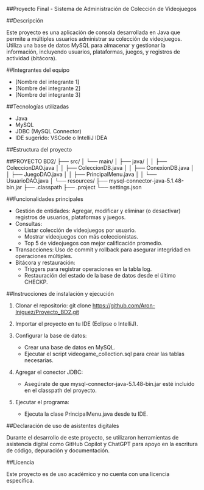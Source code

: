 ##Proyecto Final - Sistema de Administración de Colección de Videojuegos

##Descripción

Este proyecto es una aplicación de consola desarrollada en Java que permite a múltiples usuarios administrar su colección de videojuegos. Utiliza una base de datos MySQL para almacenar y gestionar la información, incluyendo usuarios, plataformas, juegos, y registros de actividad (bitácora).

##Integrantes del equipo

- [Nombre del integrante 1]
- [Nombre del integrante 2]
- [Nombre del integrante 3]

##Tecnologías utilizadas

- Java 
- MySQL
- JDBC (MySQL Connector)
- IDE sugerido: VSCode o IntelliJ IDEA

##Estructura del proyecto

##PROYECTO BD2/
├── src/
│   └── main/
│       ├── java/
│       │   ├── ColeccionDAO.java
│       │   ├── ColeccionDB.java
│       │   ├── ConexionDB.java
│       │   ├── JuegoDAO.java
│       │   ├── PrincipalMenu.java
│       │   └── UsuarioDAO.java
│       └── resources/
├── mysql-connector-java-5.1.48-bin.jar
├── .classpath
├── .project
└── settings.json

##Funcionalidades principales

- Gestión de entidades: Agregar, modificar y eliminar (o desactivar) registros de usuarios, plataformas y juegos.
- Consultas:
  - Listar colección de videojuegos por usuario.
  - Mostrar videojuegos con más coleccionistas.
  - Top 5 de videojuegos con mejor calificación promedio.
- Transacciones: Uso de commit y rollback para asegurar integridad en operaciones múltiples.
- Bitácora y restauración:
  - Triggers para registrar operaciones en la tabla log.
  - Restauración del estado de la base de datos desde el último CHECKP.

##Instrucciones de instalación y ejecución

1. Clonar el repositorio:
   git clone https://github.com/Aron-Iniguez/Proyecto_BD2.git

2. Importar el proyecto en tu IDE (Eclipse o IntelliJ).

3. Configurar la base de datos:
   - Crear una base de datos en MySQL.
   - Ejecutar el script videogame_collection.sql para crear las tablas necesarias.

4. Agregar el conector JDBC:
   - Asegúrate de que mysql-connector-java-5.1.48-bin.jar esté incluido en el classpath del proyecto.

5. Ejecutar el programa:
   - Ejecuta la clase PrincipalMenu.java desde tu IDE.

##Declaración de uso de asistentes digitales

Durante el desarrollo de este proyecto, se utilizaron herramientas de asistencia digital como GitHub Copilot y ChatGPT para apoyo en la escritura de código, depuración y documentación.

##Licencia

Este proyecto es de uso académico y no cuenta con una licencia específica.
